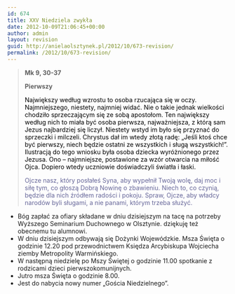 ```yaml
---
id: 674
title: XXV Niedziela zwykła
date: 2012-10-09T21:06:45+00:00
author: admin
layout: revision
guid: http://anielaolsztynek.pl/2012/10/673-revision/
permalink: /2012/10/673-revision/
---
```

> **Mk 9, 30-37**
> 
> **Pierwszy**
> 
> <span style="color: #000000;">Największy według wzrostu to osoba rzucająca się w oczy. Najmniejszego, niestety, najmniej widać. Nie o takie jednak wielkości chodziło sprzeczającym się ze sobą apostołom. Ten największy według nich to miała być osoba pierwsza, najważniejsza, z którą sam Jezus najbardziej się liczył. Niestety wstyd im było się przyznać do sprzeczki i milczeli. Chrystus dał im wtedy złotą radę: &#8222;Jeśli ktoś chce być pierwszy, niech będzie ostatni ze wszystkich i sługą wszystkich!&#8221;. Ilustracją do tego wniosku była osoba dziecka wyróżnionego przez Jezusa. Ono &#8211; najmniejsze, postawione za wzór otwarcia na miłość Ojca. Dopiero wtedy uczniowie doświadczyli światła i łaski.</span>
> 
> <span style="color: #666699;">Ojcze nasz, który posłałeś Syna, aby wypełnił Twoją wolę, daj moc i siłę tym, co głoszą Dobrą Nowinę o zbawieniu. Niech to, co czynią, będzie dla nich źródłem radości i pokoju. Spraw, Ojcze, aby władcy narodów byli sługami, a nie panami, którym trzeba służyć.</span>

  * Bóg zapłać za ofiary składane w dniu dzisiejszym na tacę na potrzeby Wyższego Seminarium Duchownego w Olsztynie. dziękuję też obecnemu tu alumnowi.
  * W dniu dzisiejszym odbywają się Dożynki Wojewódzkie. Msza Święta o godzinie 12.20 pod przewodnictwem Księdza Arcybiskupa Wojciecha ziemby Metropolity Warmińskiego.
  * W następną niedzielę po Mszy Świętej o godzinie 11.00 spotkanie z rodzicami dzieci pierwszokomunijnych.
  * Jutro msza Święta o godzinie 8.00.
  * Jest do nabycia nowy numer &#8222;Gościa Niedzielnego&#8221;.